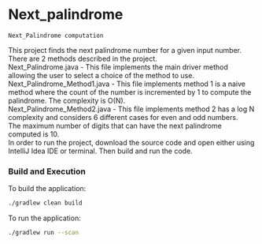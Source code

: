 # Next_palindrome
```
Next_Palindrome computation
```
This project finds the next palindrome number for a given input number.\
There are 2 methods described in the project.\
Next_Palindrome.java - This file implements the main driver method allowing the user to select a choice of the method to use.\
Next_Palindrome_Method1.java - This file implements method 1 is a naive method where the count of the number is incremented by 1 to compute the palindrome. The complexity is O(N).\
Next_Palindrome_Method2.java - This file implements method 2 has a log N complexity and considers 6 different cases for even and odd numbers.\
The maximum number of digits that can have the next palindrome computed is 10.\
In order to run the project, download the source code and open either using IntelliJ Idea IDE or terminal. Then build and run the code.

### Build and Execution

To build the application:
```bash
./gradlew clean build
```
To run the application:
```bash
./gradlew run --scan
```
